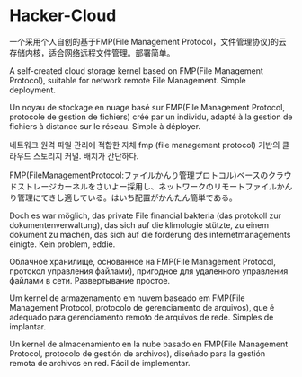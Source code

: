 # Hacker-Cloud
一个采用个人自创的基于FMP(File Management Protocol，文件管理协议)的云存储内核，适合网络远程文件管理。部署简单。

A self-created cloud storage kernel based on FMP(File Management Protocol), suitable for network remote File Management.  Simple deployment.  

Un noyau de stockage en nuage basé sur FMP(File Management Protocol, protocole de gestion de fichiers) créé par un individu, adapté à la gestion de fichiers à distance sur le réseau.  Simple à déployer.  

네트워크 원격 파일 관리에 적합한 자체 fmp (file management protocol) 기반의 클라우드 스토리지 커널. 배치가 간단하다.  

FMP(FileManagementProtocol:ファイルかんり管理プロトコル)ベースのクラウドストレージカーネルをさいよー採用し、ネットワークのリモートファイルかんり管理にてきし適している。はいち配置がかんたん簡単である。

Doch es war möglich, das private File financial bakteria (das protokoll zur dokumentenverwaltung), das sich auf die klimologie stützte, zu einem dokument zu machen, das sich auf die forderung des internetmanagements einigte.  Kein problem, eddie.  

Облачное хранилище, основанное на FMP(File Management Protocol, протокол управления файлами), пригодное для удаленного управления файлами в сети.  Развертывание простое.  

Um kernel de armazenamento em nuvem baseado em FMP(File Management Protocol, protocolo de gerenciamento de arquivos), que é adequado para gerenciamento remoto de arquivos de rede.  Simples de implantar.  

Un kernel de almacenamiento en la nube basado en FMP(File Management Protocol, protocolo de gestión de archivos), diseñado para la gestión remota de archivos en red.  Fácil de implementar. 
